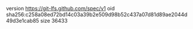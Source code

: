 version https://git-lfs.github.com/spec/v1
oid sha256:c258a08ed72bd14c03a39b2e509d98b52c437a07d81d89ae2044d49d3e1cab85
size 36433
